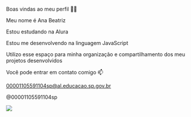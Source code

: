 Boas vindas ao meu perfil 💙💙

Meu nome é Ana Beatriz

Estou estudando na Alura

Estou me desenvolvendo na linguagem JavaScript

Utilizo esse espaço para minha organização e compartilhamento dos meu projetos desenvolvidos

Você pode entrar em contato comigo 📫

00001105591104sp@al.educacao.sp.gov.br

@00001105591104sp

![](link)
